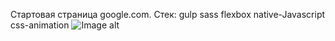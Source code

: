 Стартовая страница google.com. 
Стек: gulp
      sass
      flexbox
      native-Javascript
      css-animation
![Image alt](http://joxi.ru/p27Kedds0JOK32)
